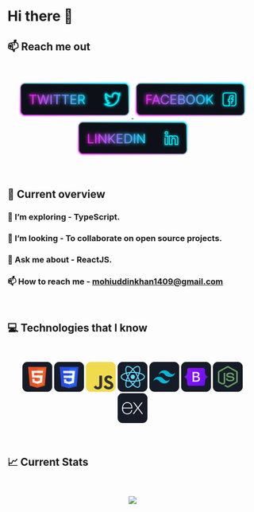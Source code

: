 # Hi there 👋

<!--
**mohi14/mohi14** is a ✨ _special_ ✨ repository because its `README.md` (this file) appears on your GitHub profile.

Here are some ideas to get you started:

- 🔭 I’m currently working on ...
- 🌱 I’m currently learning ...
- 👯 I’m looking to collaborate on ...
- 🤔 I’m looking for help with ...
- 💬 Ask me about ...
- 📫 How to reach me: ...
- 😄 Pronouns: ...
- ⚡ Fun fact: ...
-->


## :mailbox: Reach me out

<br />

[<p align="center"> <img height="75" src="https://github.com/mohi14/mohi14/blob/main/images/icons/Twitter.png"> ](https://twitter.com)[<img height="75" src="https://github.com/mohi14/mohi14/blob/main/images/icons/Facebook.png">](https://www.facebook.com/mohiuddin.14k)[<img height="75" src="https://github.com/mohi14/mohi14/blob/main/images/icons/Linkedin.png"> </p>](https://www.linkedin.com/in/mohi14/)

<br />

## :eyes: Current overview

<div align="left">

### 🌱 I’m exploring - TypeScript. 
### 👯 I’m looking - To collaborate on open source projects. 
### 💬 Ask me about  - ReactJS. 
### 📫 How to reach me - mohiuddinkhan1409@gmail.com


<br />

## :computer: Technologies that I know
<br>
<p align="center">
<img src="https://github.com/mohi14/mohi14/blob/main/images/icons/HTML.png"/>
<img src="https://github.com/mohi14/mohi14/blob/main/images/icons/css.png"/>
<img src="https://github.com/mohi14/mohi14/blob/main/images/icons/JavaScript.png"/>
<img src="https://github.com/mohi14/mohi14/blob/main/images/icons/react.png"/>
<img src="https://github.com/mohi14/mohi14/blob/main/images/icons/tailwind.png"/>
<img src="https://github.com/mohi14/mohi14/blob/main/images/icons/Bootsrap.png"/>
<img src="https://github.com/mohi14/mohi14/blob/main/images/icons/node.png"/>
<img src="https://github.com/mohi14/mohi14/blob/main/images/icons/express.png"/>
</p><br/>



## :chart_with_upwards_trend: Current Stats

<br />
<p align="center">
  <img width="60%" src="https://github-readme-streak-stats.herokuapp.com/?user=mohi14&background=0D1117&sideNums=FFFFFF&sideLabels=9A9A9A&currStreakNum=FB8C00&dates=6E6E6E" />
</p>

